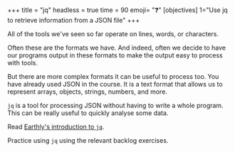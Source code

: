 +++
title = "jq"
headless = true
time = 90
emoji= "❓"
[objectives]
    1="Use jq to retrieve information from a JSON file"
+++

All of the tools we've seen so far operate on lines, words, or characters.

Often these are the formats we have. And indeed, often we decide to have our programs output in these formats to make the output easy to process with tools.

But there are more complex formats it can be useful to process too. You have already used JSON in the course. It is a text format that allows us to represent arrays, objects, strings, numbers, and more.

`jq` is a tool for processing JSON without having to write a whole program. This can be really useful to quickly analyse some data.

Read [Earthly's introduction to `jq`](https://earthly.dev/blog/jq-select/).

Practice using `jq` using the relevant backlog exercises.
